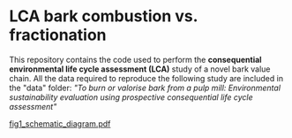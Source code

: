 # LCA bark combustion vs. fractionation

This repository contains the code used to perform the **consequential environmental life cycle assessment (LCA)** study of a novel bark value chain. All the data required to reproduce the following study are included in the "data" folder: 
*"To burn or valorise bark from a pulp mill: Environmental sustainability evaluation using prospective consequential life cycle assessment"*

[fig1_schematic_diagram.pdf](https://github.com/user-attachments/files/16131351/fig1_schematic_diagram.pdf)
